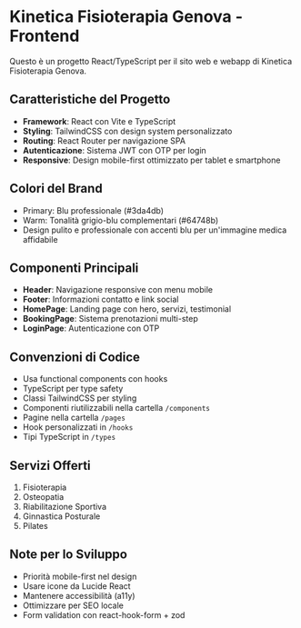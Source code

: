 <!-- Use this file to provide workspace-specific custom instructions to Copilot. For more details, visit https://code.visualstudio.com/docs/copilot/copilot-customization#_use-a-githubcopilotinstructionsmd-file -->

# Kinetica Fisioterapia Genova - Frontend

Questo è un progetto React/TypeScript per il sito web e webapp di Kinetica Fisioterapia Genova.

## Caratteristiche del Progetto

- **Framework**: React con Vite e TypeScript
- **Styling**: TailwindCSS con design system personalizzato
- **Routing**: React Router per navigazione SPA
- **Autenticazione**: Sistema JWT con OTP per login
- **Responsive**: Design mobile-first ottimizzato per tablet e smartphone

## Colori del Brand

- Primary: Blu professionale (#3da4db)
- Warm: Tonalità grigio-blu complementari (#64748b)
- Design pulito e professionale con accenti blu per un'immagine medica affidabile

## Componenti Principali

- **Header**: Navigazione responsive con menu mobile
- **Footer**: Informazioni contatto e link social
- **HomePage**: Landing page con hero, servizi, testimonial
- **BookingPage**: Sistema prenotazioni multi-step
- **LoginPage**: Autenticazione con OTP

## Convenzioni di Codice

- Usa functional components con hooks
- TypeScript per type safety
- Classi TailwindCSS per styling
- Componenti riutilizzabili nella cartella `/components`
- Pagine nella cartella `/pages`
- Hook personalizzati in `/hooks`
- Tipi TypeScript in `/types`

## Servizi Offerti

1. Fisioterapia
2. Osteopatia  
3. Riabilitazione Sportiva
4. Ginnastica Posturale
5. Pilates

## Note per lo Sviluppo

- Priorità mobile-first nel design
- Usare icone da Lucide React
- Mantenere accessibilità (a11y)
- Ottimizzare per SEO locale
- Form validation con react-hook-form + zod

